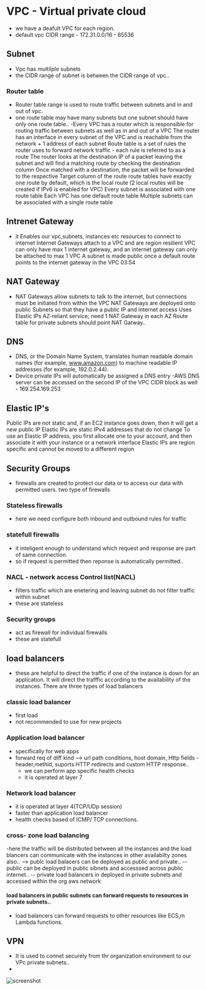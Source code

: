 # VPC - Virtual private cloud
- we have a deafult VPC for each region.
- default vpc CIDR range - 172.31.0.0/16 - 65536
## Subnet
- Vpc has multilple subnets
- the CIDR range of subnet is between the CIDR range of vpc..
### Router table
- Router table range is used to route traffic between subnets and in and out of vpc.
- one route table may have many subnets but one subnet should have only one route table..
-Every VPC has a router which is responsible for routing traffic between subnets as well as in and out of a VPC
The router has an interface in every subnet of the VPC and is reachable from the network + 1 address of each subnet
Route table is a set of rules the router uses to forward network traffic - each rule is referred to as a route
The router looks at the destination IP of a packet leaving the subnet and will find a matching route by checking the destination column
Once matched with a destination, the packet will be forwarded to the respective Target column of the route
route tables have exactly one route by default, which is the local route (2 local routes will be created if IPv6 is enabled for VPC)
Every subnet is associated with one route table
Each VPC has one default route table
Multiple subnets can be associated with a single route table

## Intrenet Gateway
- it Enables our vpc,subnets, instances etc resources to connect to internet
Internet Gateways attach to a VPC and are region resilient
VPC can only have max 1 internet gateway, and an internet gateway can only be attached to max 1 VPC
A subnet is made public once a default route points to the internet gateway in the VPC
03:54

## NAT Gateway
- NAT Gateways allow subnets to talk to the internet, but connections must be initiated from within the VPC
NAT Gateways are deployed onto public Subnets so that they have a public IP and internet access
Uses Elastic IPs
AZ-reliant service; need 1 NAT Gateway in each AZ
Route table for private subnets should point NAT Gatway..

## DNS
- DNS, or the Domain Name System, translates human readable domain names (for example, www.amazon.com) to machine readable IP addresses (for example, 192.0.2.44).
- Device private IPs will automatically be assigned a DNS entry
-AWS DNS server can be accessed on the second IP of the VPC CIDR block as well - 169.254.169.253

## Elastic IP's
Public IPs are not static and, if an EC2 instance goes down, then it will get a new public IP
Elastic IPs are static IPv4 addresses that do not change
To use an Elastic IP address, you first allocate one to your account, and then associate it with your instance or a network interface
Elastic IPs are region specific and cannot be moved to a different region

## Security Groups
- firewalls are created to protect our data or to access our data with permitted users.
two type of firewalls
### Stateless firewalls
- here we need configure both inbound and outbound rules for traffic
### statefull firewalls
- it inteligent enough to understand which request and response are part of same connection.
- so if request is permitted then reponse is automatically permitted..

### NACL - network access Control list(NACL)
- filters traffic which are enetering and leaving subnet do not filter traffic within subnet
- these are stateless
### Security groups
- act as firewall for individual firewalls
- these are statefull 

## load balancers
- these are helpful to direct the traffic if one of the instance is down for an application. It will direct the trafffic according to the availability of the instances.
There are three types of load balancers
### classic load balancer
- first load 
-  not recommended to use for new projects
### Application load balancer
- specifically for web apps
- forward req of diff kind 
   --> url path conditions, host domain, Http fields - header,methid, suports HTTP redirects and custom HTTP response..
   - we can perform app specific health checks
   - it is operated at layer 7
### Network load balancer
- it is operated at layer 4(TCP/UDp session)
- faster than application load balancer
- health checks based of ICMP/ TCP connections.

### cross- zone load balancing
-here the traffic will be distributed between all the instances and the load blancers can communicate with the instances in other availabilty zones also..
--> publc load balacers can be deployed as public and private..
  -- public can be deployed in public sibnets and accesssed across public internet..
  -- private load balancers in deployed in private subnets and accessed within the org aws network
  #### load balancers in public subnets can forward  requests to resources in private subnets..
   - load balancers can forward requests to other resources like ECS,m Lambda functions.
 ## VPN
 - It is used to connet securely from thr organization environment to our VPc private subnets..
 -
![screenshot](https://github.com/SrinivasEsapalli/DevOps-complete/blob/main/linux/shell_script/practise/Screenshorts/Screen%2020.jpg)



